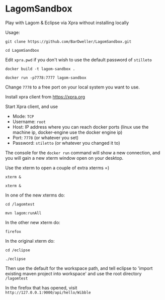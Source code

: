 # LagomSandbox
Play with Lagom &amp; Eclipse via Xpra without installing locally

Usage:

`git clone https://github.com/BarDweller/LagomSandbox.git`

`cd LagomSandbox`

Edit `xpra.pwd` if you don't wish to use the default password of `stilleto`

`docker build -t lagom-sandbox .`

`docker run -p7778:7777 lagom-sandbox`

Change `7778` to a free port on your local system you want to use. 

Install xpra client from https://xpra.org

Start Xpra client, and use 

- Mode: `TCP`
- Username: `root`
- Host: IP address where you can reach docker ports (linux use the machine ip, docker-engine use the docker engine ip)
- Port: `7778` (or whatever you set)
- Password: `stiletto` (or whatever you changed it to)

The console for the `docker run` command will show a new connection, and you will gain a new xterm window open on your desktop.

Use the xterm to open a couple of extra xterms =)

`xterm &`

`xterm &`

In one of the new xterms do:

`cd /lagomtest`

`mvn lagom:runAll`

In the other new xterm do:

`firefox`

In the original xterm do:

`cd /eclipse`

`./eclipse`

Then use the default for the workspace path, and tell eclipse to 'import existing maven project into workspace' and use the 
root directory `/lagomtest`

In the firefox that has opened, visit `http://127.0.0.1:9000/api/hello/Wibble`
